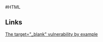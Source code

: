 #HTML
## Links
[The target="_blank" vulnerability by example ](https://dev.to/ben/the-targetblank-vulnerability-by-example)
